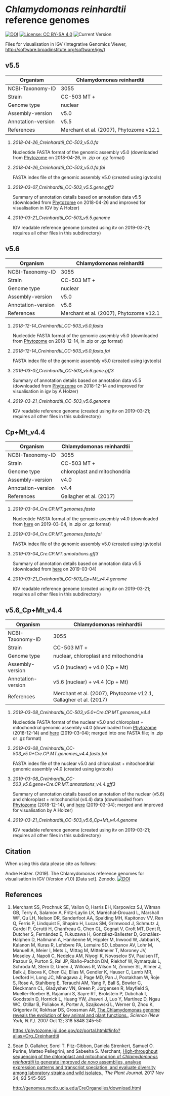 # *Chlamydomonas reinhardtii* reference genomes
[![DOI](https://zenodo.org/badge/DOI/10.5281/zenodo.3732212.svg)](https://doi.org/10.5281/zenodo.3732212)
[![License: CC BY-SA 4.0](https://img.shields.io/badge/License-CC%20BY--SA%204.0-lightgrey.svg)](CC-BY-SA-4.0_License.txt) ![Current Version](https://img.shields.io/badge/Version-v1.1-green.svg)

Files for visualisation in IGV (Integrative Genomics Viewer, http://software.broadinstitute.org/software/igv/)


## v5.5

| Organism           | Chlamydomonas reinhardtii               |
| ------------------ | --------------------------------------- |
| NCBI-Taxonomy-ID   | 3055                                    |
| Strain             | CC-503 MT +                             |
| Genome type        | nuclear                                 |
| Assembly-version   | v5.0                                    |
| Annotation-version | v5.5                                    |
| References         | Merchant et al. (2007), Phytozome v12.1 |

1. *2018-04-26_Creinhardtii_CC-503_v5.0.fa*

   Nucleotide FASTA format of the genomic assembly v5.0 (downloaded from [Phytozome](https://phytozome.jgi.doe.gov/pz/portal.html) on 2018-04-26, in .zip or .gz format)

2. *2018-04-26_Creinhardtii_CC-503_v5.0.fa.fai*

   FASTA index file of the genomic assembly v5.0 (created using igvtools)

3. *2019-03-07_Creinhardtii_CC-503_v5.5.gene.gff3*

   Summary of annotation details based on annotation data v5.5 (downloaded from [Phytozome](https://phytozome.jgi.doe.gov/pz/portal.html) on 2018-04-26 and improved for visualisation in IGV by A Holzer) 

4. *2019-03-21_Creinhardtii_CC-503_v5.5.genome*

   IGV readable reference genome (created using itv on 2019-03-21; requires all other files in this subdirectory)



## v5.6

| Organism           | Chlamydomonas reinhardtii               |
| ------------------ | --------------------------------------- |
| NCBI-Taxonomy-ID   | 3055                                    |
| Strain             | CC-503 MT +                             |
| Genome type        | nuclear                                 |
| Assembly-version   | v5.0                                    |
| Annotation-version | v5.6                                    |
| References         | Merchant et al. (2007), Phytozome v12.1 |

1. *2018-12-14_Creinhardtii_CC-503_v5.0.fasta*

   Nucleotide FASTA format of the genomic assembly v5.0 (downloaded from [Phytozome](https://phytozome.jgi.doe.gov/pz/portal.html) on 2018-12-14, in .zip or .gz format)

2. *2018-12-14_Creinhardtii_CC-503_v5.0.fasta.fai*

   FASTA index file of the genomic assembly v5.0 (created using igvtools)

3. *2019-03-07_Creinhardtii_CC-503_v5.6.gene.gff3*

   Summary of annotation details based on annotation data v5.5 (downloaded from [Phytozome](https://phytozome.jgi.doe.gov/pz/portal.html) on 2018-12-14 and improved for visualisation in igv by A Holzer) 

4. *2019-03-21_Creinhardtii_CC-503_v5.6.genome*

   IGV readable reference genome (created using itv on 2019-03-21; requires all other files in this subdirectory)



## Cp+Mt_v4.4

| Organism           | Chlamydomonas reinhardtii    |
| ------------------ | ---------------------------- |
| NCBI-Taxonomy-ID   | 3055                         |
| Strain             | CC-503 MT +                  |
| Genome type        | chloroplast and mitochondria |
| Assembly-version   | v4.0                         |
| Annotation-version | v4.4                         |
| References         | Gallagher et al. (2017)      |

1. *2019-03-04_Cre.CP.MT.genomes.fasta*

   Nucleotide FASTA format of the genomic assembly v4.0 (downloaded from [here](http://genomes.mcdb.ucla.edu/CreOrganelles/download.html) on 2019-03-04, in .zip or .gz format)

2. *2019-03-04_Cre.CP.MT.genomes.fasta.fai*

   FASTA index file of the genomic assembly v5.0 (created using igvtools)

3. *2019-03-04_Cre.CP.MT.annotations.gff3*

   Summary of annotation details based on annotation data v5.5 (downloaded from [here](http://genomes.mcdb.ucla.edu/CreOrganelles/download.html) on 2019-03-04) 

4. *2019-03-21_Creinhardtii_CC-503_Cp+Mt_v4.4.genome*

   IGV readable reference genome (created using itv on 2019-03-21; requires all other files in this subdirectory)



## v5.6_Cp+Mt_v4.4

| Organism           | Chlamydomonas reinhardtii                                    |
| ------------------ | ------------------------------------------------------------ |
| NCBI-Taxonomy-ID   | 3055                                                         |
| Strain             | CC-503 MT +                                                  |
| Genome type        | nuclear, chloroplast and mitochondria                        |
| Assembly-version   | v5.0 (nuclear) + v4.0 (Cp + Mt)                              |
| Annotation-version | v5.6 (nuclear) + v4.4 (Cp + Mt)                              |
| References         | Merchant et al. (2007),  Phytozome v12.1, Gallagher et al. (2017) |

1. *2019-03-08_Creinhardtii_CC-503_v5.0+Cre.CP.MT.genomes_v4.4*

   Nucleotide FASTA format of the nuclear v5.0 and chloroplast + mitochondrial genomic assembly v4.0 (downloaded from [Phytozome](https://phytozome.jgi.doe.gov/pz/portal.html) (2018-12-14) and [here](http://genomes.mcdb.ucla.edu/CreOrganelles/download.html) (2019-03-04); merged into one FASTA file; in .zip or .gz format)

2. *2019-03-08_Creinhardtii_CC-503_v5.0+Cre.CP.MT.genomes_v4.4.fasta.fai*

   FASTA index file of the nuclear v5.0 and chloroplast + mitochondrial genomic assembly v4.0 (created using igvtools)

3. *2019-03-08_Creinhardtii_CC-503_v5.6.gene+Cre.CP.MT.annotations_v4.4.gff3*

   Summary of annotation details based on annotation of the nuclear (v5.6) and chloroplast + mitochondrial (v4.4) data (downloaded from [Phytozome](https://phytozome.jgi.doe.gov/pz/portal.html) (2018-12-14),  and [here](http://genomes.mcdb.ucla.edu/CreOrganelles/download.html) (2019-03-04); merged and improved for visualisation by A Holzer)

4. *2019-03-21_Creinhardtii_CC-503_v5.6_Cp+Mt_v4.4.genome*

   IGV readable reference genome (created using itv on 2019-03-21; requires all other files in this subdirectory)



## Citation

When using this data please cite as follows:

Andre Holzer. (2019). The Chlamydomonas reference genomes for visualisation in IGV (Version v1.0) [Data set]. Zenodo.
[![DOI](https://zenodo.org/badge/DOI/10.5281/zenodo.3732212.svg)](https://doi.org/10.5281/zenodo.3732212)


## References

1. Merchant SS, Prochnuk SE, Vallon O, Harris EH, Karpowicz SJ, Witman GB, Terry A, Salamov A, Fritz-Laylin LK, Maréchal-Drouard L, Marshall WF, Qu LH, Nelson DR, Sanderfoot AA, Spalding MH, Kapitonov VV, Ren Q, Ferris P, Lindquist E, Shapiro H, Lucas SM, Grimwood J, Schmutz J, Cardol P, Cerutti H, Chanfreau G, Chen CL, Cognat V, Croft MT, Dent R, Dutcher S, Fernández E, Fukuzawa H, González-Ballester D, González-Halphen D, Hallmann A, Hanikenne M, Hippler M, Inwood W, Jabbari K, Kalanon M, Kuras R, Lefebvre PA, Lemaire SD, Lobanov AV, Lohr M, Manuell A, Meier I, Mets L, Mittag M, Mittelmeier T, Moroney JV, Moseley J, Napoli C, Nedelcu AM, Niyogi K, Novoselov SV, Paulsen IT, Pazour G, Purton S, Ral JP, Riaño-Pachón DM, Riekhof W, Rymarquis L, Schroda M, Stern D, Umen J, Willows R, Wilson N, Zimmer SL, Allmer J, Balk J, Bisova K, Chen CJ, Elias M, Gendler K, Hauser C, Lamb MR, Ledford H, Long JC, Minagawa J, Page MD, Pan J, Pootakham W, Roje S, Rose A, Stahlberg E, Terauchi AM, Yang P, Ball S, Bowler C, Dieckmann CL, Gladyshev VN, Green P, Jorgensen R, Mayfield S, Mueller-Roeber B, Rajamani S, Sayre RT, Brokstein P, Dubchak I, Goodstein D, Hornick L, Huang YW, Jhaveri J, Luo Y, Martínez D, Ngau WC, Otillar B, Poliakov A, Porter A, Szajkowski L, Werner G, Zhou K, Grigoriev IV, Rokhsar DS, Grossman AR, [The Chlamydomonas genome reveals the evolution of key animal and plant functions.](https://www.ncbi.nlm.nih.gov/pubmed/17932292), *Science (New York, N.Y.)*. 2007 Oct 12; 318 5848 245-50

   https://phytozome.jgi.doe.gov/pz/portal.html#!info?alias=Org_Creinhardtii

   

2. Sean D. Gallaher, Sorel T. Fitz-Gibbon, Daniela Strenkert, Samuel O. Purine, Matteo Pellegrini, and Sabeeha S. Merchant, [High-throughput sequencing of the chloroplast and mitochondrion of *Chlamydomonas reinhardtii* to generate improved *de novo* assemblies, analyse expression patterns and transcript speciation, and evaluate diversity among laboratory strains and wild isolates](https://doi.org/10.1111/tpj.13788)., *The Plant Journal*. 2017 Nov 24; 93 545-565

   http://genomes.mcdb.ucla.edu/CreOrganelles/download.html
